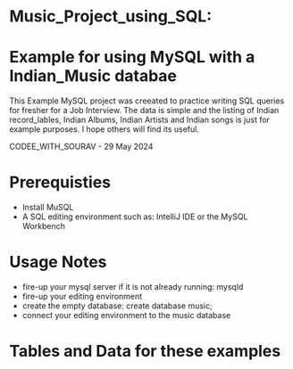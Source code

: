 # Music_Project_using_SQL:
# Example for using MySQL with a Indian_Music databae

This Example MySQL project was creeated to practice writing SQL queries for fresher for a Job Interview. The data is simple and the listing of Indian record_lables, Indian Albums, Indian Artists and Indian songs is just for example purposes. I hope others will find its useful. 

CODEE_WITH_SOURAV - 29 May 2024

# Prerequisties

- Install MuSQL
- A SQL editing environment such as: IntelliJ IDE or the MySQL Workbench
  
# Usage Notes
- fire-up your mysql server if it is not already running: mysqld
- fire-up your editing environment
- create the empty database: create database music;
- connect your editing environment to the music database

# Tables and Data for these examples

